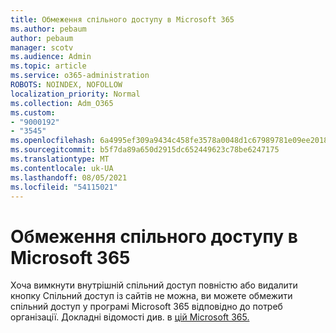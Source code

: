 ```yaml
---
title: Обмеження спільного доступу в Microsoft 365
ms.author: pebaum
author: pebaum
manager: scotv
ms.audience: Admin
ms.topic: article
ms.service: o365-administration
ROBOTS: NOINDEX, NOFOLLOW
localization_priority: Normal
ms.collection: Adm_O365
ms.custom:
- "9000192"
- "3545"
ms.openlocfilehash: 6a4995ef309a9434c458fe3578a0048d1c67989781e09ee2018fda867c0b69f5
ms.sourcegitcommit: b5f7da89a650d2915dc652449623c78be6247175
ms.translationtype: MT
ms.contentlocale: uk-UA
ms.lasthandoff: 08/05/2021
ms.locfileid: "54115021"
---
```

# <a name="limit-sharing-in-microsoft-365"></a>Обмеження спільного доступу в Microsoft 365

Хоча вимкнути внутрішній спільний доступ повністю або видалити кнопку Спільний доступ із сайтів не можна, ви можете обмежити спільний доступ у програмі Microsoft 365 відповідно до потреб організації. Докладні відомості див. в [цій Microsoft 365.](https://docs.microsoft.com/Office365/Enterprise/microsoft-365-limit-sharing)
